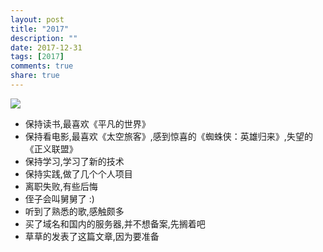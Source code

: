 ```yaml
---
layout: post
title: "2017"
description: ""
date: 2017-12-31
tags: [2017]
comments: true
share: true
---
```


![](http://oih7sazbd.bkt.clouddn.com/2017.jpg)
- 保持读书,最喜欢《平凡的世界》
- 保持看电影,最喜欢《太空旅客》,感到惊喜的《蜘蛛侠：英雄归来》,失望的《正义联盟》
- 保持学习,学习了新的技术
- 保持实践,做了几个个人项目
- 离职失败,有些后悔
- 侄子会叫舅舅了 :)
- 听到了熟悉的歌,感触颇多
- 买了域名和国内的服务器,并不想备案,先搁着吧
- 草草的发表了这篇文章,因为要准备
